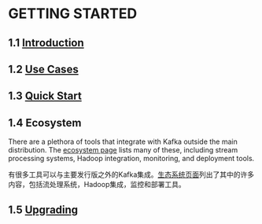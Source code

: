 # GETTING STARTED

## 1.1 [Introduction](../introduction.md)

## 1.2 [Use Cases](../usercase.md)
    
## 1.3 [Quick Start](../quickstart.md)
    
## 1.4 Ecosystem

There are a plethora of tools that integrate with Kafka outside the main distribution. The [ecosystem page](https://cwiki.apache.org/confluence/display/KAFKA/Ecosystem) lists many of these, including stream processing systems, Hadoop integration, monitoring, and deployment tools.

有很多工具可以与主要发行版之外的Kafka集成。[生态系统页面](https://cwiki.apache.org/confluence/display/KAFKA/Ecosystem)列出了其中的许多内容，包括流处理系统，Hadoop集成，监控和部署工具。

## 1.5 [Upgrading](http://kafka.apache.org/documentation/#upgrade)
